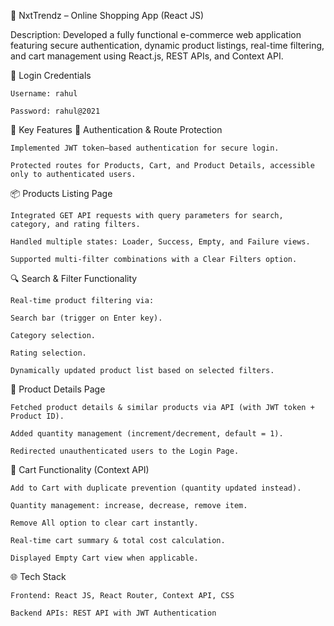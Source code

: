 🛒 NxtTrendz – Online Shopping App (React JS)

Description:
Developed a fully functional e-commerce web application featuring secure authentication, dynamic product listings, real-time filtering, and cart management using React.js, REST APIs, and Context API.

🔑 Login Credentials

    Username: rahul
    
    Password: rahul@2021

🚀 Key Features
🔐 Authentication & Route Protection

    Implemented JWT token–based authentication for secure login.
    
    Protected routes for Products, Cart, and Product Details, accessible only to authenticated users.

📦 Products Listing Page

    Integrated GET API requests with query parameters for search, category, and rating filters.
    
    Handled multiple states: Loader, Success, Empty, and Failure views.
    
    Supported multi-filter combinations with a Clear Filters option.

🔍 Search & Filter Functionality

    Real-time product filtering via:
    
    Search bar (trigger on Enter key).
    
    Category selection.
    
    Rating selection.
    
    Dynamically updated product list based on selected filters.

📄 Product Details Page

    Fetched product details & similar products via API (with JWT token + Product ID).
    
    Added quantity management (increment/decrement, default = 1).
    
    Redirected unauthenticated users to the Login Page.

🛒 Cart Functionality (Context API)

    Add to Cart with duplicate prevention (quantity updated instead).
    
    Quantity management: increase, decrease, remove item.
    
    Remove All option to clear cart instantly.
    
    Real-time cart summary & total cost calculation.
    
    Displayed Empty Cart view when applicable.

🌐 Tech Stack

    Frontend: React JS, React Router, Context API, CSS
    
    Backend APIs: REST API with JWT Authentication
